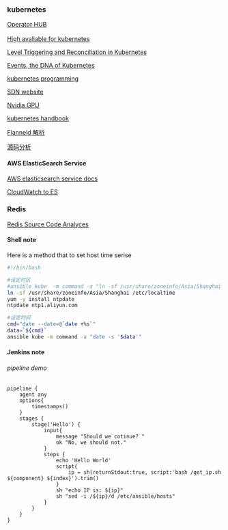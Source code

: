 ### kubernetes
[Operator HUB](https://operatorhub.io/ "kubernetes Operator HUB")</br>  
[High avaliable for kubernetes](https://github.com/kubernetes/kubeadm/blob/master/docs/ha-considerations.md#options-for-software-load-balancing "rely on kubeadm tool")</br>
 
[Level Triggering and Reconciliation in Kubernetes](https://hackernoon.com/level-triggering-and-reconciliation-in-kubernetes-1f17fe30333d "Events driven trigger")</br>

[Events, the DNA of Kubernetes](https://www.mgasch.com/2018/08/k8sevents/#fn:3 "Events in kubernetes")</br>
  
[kubernetes programming](./kubernetes-dev "kubernetes programming")</br>  
  
[SDN website](https://sdn.feisky.xyz/ "kubernetes SDN")</br>  

[Nvidia GPU](https://blog.csdn.net/yunqiinsight/article/details/88389913 "Nvidia GPU怎么在kubernetes中工作的")</br> 

[kubernetes handbook](https://jimmysong.io/kubernetes-handbook/practice/configuring-dns.html "kubernetes jimmsong")</br>  

[Flanneld 解析](https://www.cnblogs.com/goldsunshine/p/10740928.html)<br/>

[源码分析](https://blog.tianfeiyu.com/source-code-reading-notes/kubernetes/kube_apiserver.html "kubernetes source code anaylice")</br>  

#### AWS ElasticSearch Service  
[AWS elasticsearch service docs](https://opendistro.github.io/for-elasticsearch-docs/docs/ism/ "es")

[CloudWatch to ES](LambdaVPCLogsToES.js "Javascript Script Realize Demo")

### Redis 
[Redis Source Code Analyces](https://redissrc.readthedocs.io/en/latest/index.html "Redis源码解析")



#### Shell note
  Here is a method that to set host time serise
```bash
#!/bin/bash

#设定时区
#ansible kube  -m command -a "ln -sf /usr/share/zoneinfo/Asia/Shanghai /etc/localtime"
ln -sf /usr/share/zoneinfo/Asia/Shanghai /etc/localtime
yum -y install ntpdate
ntpdate ntp1.aliyun.com

#设定时间
cmd="date --date=@`date +%s`"
data=`${cmd}`
ansible kube -m command -a "date -s '$data'"
```
#### Jenkins note
###### pipeline demo 
```jenkins
pipeline {
    agent any
    options{
        timestamps()
    }
    stages {
        stage('Hello') {
            input{
                message "Should we cotinue? "
                ok "No, we should not."
            }
            steps {
                echo 'Hello World'
                script{
                    ip = sh(returnStdout:true, script:'bash /get_ip.sh ${component} ${index}').trim()
                }
                sh "echo IP is: ${ip}"
                sh "sed -i /${ip}/d /etc/ansible/hosts"
            }
        }
    }
}
```
